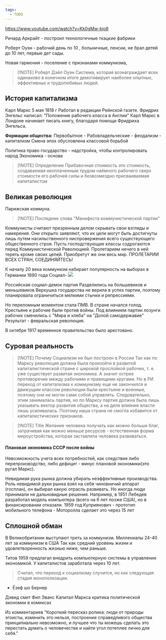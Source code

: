 ```yaml
---
tags:
  - TODO
---
```

https://www.youtube.com/watch?v=Kk0gMw-kjo8

Ричард Аркрайт - построил технологичные ткацкие фабрики

Роберт Оуэн - рабочий день по 10 , больничные, пенсии, не брал детей до 10 лет, первые дет сады.

Новая гармония - поселение с признаками коммунизма,


> [!NOTE] Роберт Дэйл Оуэн
> Система, которая вознаграждает всех одинаково в конечном итоге демотивирует наиболее опытных, эффективных и трудолюбивых людей.


## История капитализма 

Карл Маркс 5 мая 1818 г
Работал в редакции Рейнской газете.
Фридрих Энгельс  написал: "Положение рабочего класса в Англии"
Карл Маркс в Лондоне начинает писать книгу, благодаря помощи Фридриха Энгельса.

**Формации общества:**
Первобытное - Рабовладельческие  - феодализм - капитализм
Смена эпох обусловлена классовой борьбой

Политика право государство - надстройка, чтобы контролировать народ
Экономика - основа


> [!NOTE] Определение
> Прибавочная стоимость это стоимость, создаваемая неоплаченным трудом наёмного рабочего сверх стоимости его рабочей силы и безвозмездно присваиваемая капиталистом


## Великая революция 

Парижская коммуна.  


> [!NOTE] Последние слова "Манифеста коммунистической партии"
>
Коммунисты считают презренным делом скрывать свои взгляды и намерения. Они открыто заявляют, что их цели могут быть достигнуты лишь путем насильственного ниспровержения всего существующего общественного строя. Пусть господствующие классы содрогаются перед Коммунистической Революцией. Пролетариям нечего в ней терять кроме своих цепей. Приобретут же они весь мир. 
ПРОЛЕТАРИИ ВСЕХ СТРАН, СОЕДИНЯЙТЕСЬ!


К началу 20 века коммунизм набирает популярность 
на выборах в Германии 1890 года Социал-
![](выборы_в_Германии.png)

Российская социал-демок партия 
Разделились на большевиков и меньшевиков 
Верхушка государства не верила в успех партии, поэтому планировала ограничиться мелкими стычки и репрессиями.

Но переломным моментом стала ПМВ. В стране начался голод. Крестьяне и рабочие были против войны.  Под влиянием партии лозунги рабочих сменились с "Мира и хлеба" на "Долой самодержавие" Результат - февральская революция.  

В октябре 1917 временное правительство было арестовано. 

## Суровая реальность


> [!NOTE] Почему Социализм не был построен в России
> Так как по Марксу революция должна была произойти в развитой капиталистической  стране с широкой прослойкой рабочих, т. е. уже существует развитая экономика. А значит острее противоречие между рабочими и правящими кругами. Но в РИ переход от капитализма к коммунизму еще не закончился и движущим классом революции были крестьяне и военные, поэтому они не могли сами собой управлять. Следовательно, этим занималась партия, но по Марксу партия должна была лишь указывать вектор развития общества, а на деле влияние власти лишь усиливалась. Поэтому наша страна не смогла избавится от капиталистических признаков. 
> 



> [!NOTE] Title
> Желание человека получать как можно больше благ, затрачивая как можно меньше ресурсов - естественная форма мироустройства, которая заставляла человека развиваться.
> 

#### Плановая экономика СССР после войны

Невозможность учета всех потребностей, как следствие либо перепроизводство, либо дефицит - минус плановой экономики(это ругал Маркс). 

Невидимая рука рынка должна убирать неэффективные производства.
Роль невидимой руки рынка взял на себя чиновничий аппарат (госплан), он выбирал какую отрасль развивать. Но иногда люди принимали не дальновидные решения. Например, в 1951 Лебедев разработал модель компьютера (всего на 6 лет позже США), но в финансировании отказали.  1959 год Куприянович - прототип мобильного телефона - Моторолла сделает это через 15 лет


## Сплошной обман

В Великобритании выступают треть за коммунизм.
Миллениалы 24-40 лет за коммунизм в США
Так как средний уровень жизни и удовлетворенность жизнью ниже, чем раньше.

Титов 1959 предлагал внедрить компьютерную системы в управление экономикой. 
У капиталистов заработала через 10 лет.

> Считал, что переход к социализму случится, но как следующая стадия монополизации.

- Ёзеф шо Бернер


Дэвид смит Фил Эванс Капитал Маркса критика политической экономии
в комиксах

Из комментариев
"Короткий пересказ ролика: люди от природы эгоисты, изменить это нельзя, построение справедливого общества принципиально невозможно, и лучшее что ты можешь сделать это перестать думать о человечестве и найти угол потеплее лично для себя."